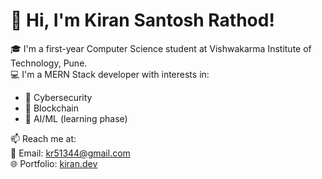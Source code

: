 # 👋 Hi, I'm Kiran Santosh Rathod!

🎓 I'm a first-year Computer Science student at Vishwakarma Institute of Technology, Pune.  
💻 I'm a MERN Stack developer with interests in:
- 🔐 Cybersecurity
- 🔗 Blockchain
- 🧠 AI/ML (learning phase)


📫 Reach me at:  
📧 Email: kr51344@gmail.com  
🌐 Portfolio: [kiran.dev](https://kirran-dev.onrender.com/)  


